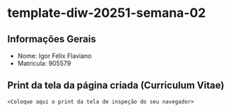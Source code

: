 # template-diw-20251-semana-02

## Informações Gerais
- Nome: Igor Félix Flaviano
- Matricula: 905579

## Print da tela da página criada (Curriculum Vitae)

`<Coloque aqui o print da tela de inspeção do seu navegador>`
